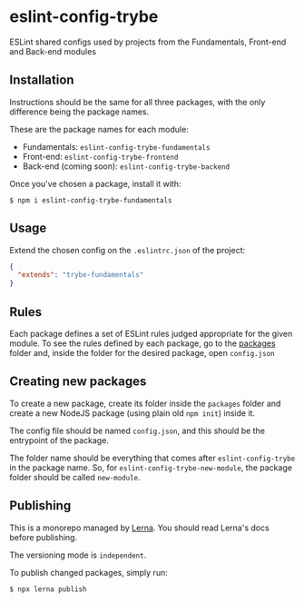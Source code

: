 # eslint-config-trybe

ESLint shared configs used by projects from the Fundamentals, Front-end and Back-end modules

## Installation

Instructions should be the same for all three packages, with the only difference being the package
names.

These are the package names for each module:

- Fundamentals: `eslint-config-trybe-fundamentals`
- Front-end: `eslint-config-trybe-frontend`
- Back-end (coming soon): `eslint-config-trybe-backend`

Once you've chosen a package, install it with:

```shell
$ npm i eslint-config-trybe-fundamentals
```

## Usage

Extend the chosen config on the `.eslintrc.json` of the project:

```json
{
  "extends": "trybe-fundamentals"
}
```

## Rules

Each package defines a set of ESLint rules judged appropriate for the given module. To see the rules
defined by each package, go to the [packages](./packages) folder and, inside the folder for the
desired package, open `config.json`

## Creating new packages

To create a new package, create its folder inside the `packages` folder and create a new NodeJS
package (using plain old `npm init`) inside it.

The config file should be named `config.json`, and this should be the entrypoint of the package.

The folder name should be everything that comes after `eslint-config-trybe` in the package name. So,
for `eslint-config-trybe-new-module`, the package folder should be called `new-module`.

## Publishing

This is a monorepo managed by [Lerna](https://github.com/lerna/lerna). You should read Lerna's docs
before publishing.

The versioning mode is `independent`.

To publish changed packages, simply run:

```shell
$ npx lerna publish
```
